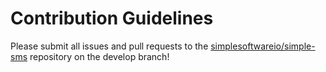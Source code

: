 # Contribution Guidelines

Please submit all issues and pull requests to the [simplesoftwareio/simple-sms](https://github.com/simplesoftwareio/simple-sms) repository on the develop branch!